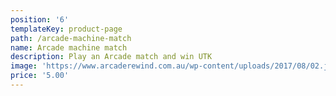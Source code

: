 ```yaml
---
position: '6'
templateKey: product-page
path: /arcade-machine-match
name: Arcade machine match
description: Play an Arcade match and win UTK
image: 'https://www.arcaderewind.com.au/wp-content/uploads/2017/08/02.jpg'
price: '5.00'
---
```


